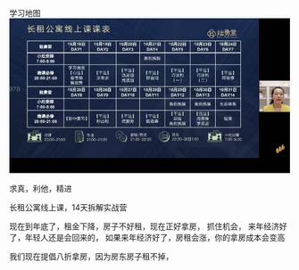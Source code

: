 学习地图
![alt text](assets/image-118.png)


求真，利他，精进

长租公寓线上课，14天拆解实战营

现在到年底了，租金下降，房子不好租，现在正好拿房， 抓住机会，
来年经济好了，年轻人还是会回来的，
如果来年经济好了，房租会涨，你的拿房成本会变高


我们现在提倡八折拿房，因为房东房子租不掉，
